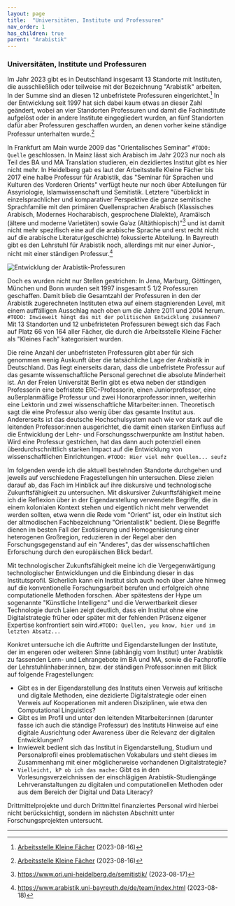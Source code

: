 ```yaml
---
layout: page
title:  "Universitäten, Institute und Professuren"
nav_order: 1
has_children: true
parent: "Arabistik"
---
```


### Universitäten, Institute und Professuren

Im Jahr 2023 gibt es in Deutschland insgesamt 13 Standorte mit Instituten, die ausschließlich oder teilweise mit der Bezeichnung "Arabistik" arbeiten. In der Summe sind an diesen 12 unbefristete Professuren eingerichtet.[^1] In der Entwicklung seit 1997 hat sich dabei kaum etwas an dieser Zahl geändert, wobei an vier Standorten Professuren und damit die Fachinstitute aufgelöst oder in andere Institute eingegliedert wurden, an fünf Standorten dafür aber Professuren geschaffen wurden, an denen vorher keine ständige Professur unterhalten wurde.[^2] 

In Frankfurt am Main wurde 2009 das "Orientalisches Seminar" `#TODO: Quelle` geschlossen. In Mainz lässt sich Arabisch im Jahr 2023 nur noch als Teil des BA und MA Translation studieren, ein dezidiertes Institut gibt es hier nicht mehr. In Heidelberg gab es laut der Arbeitsstelle Kleine Fächer bis 2017 eine halbe Professur für Arabistik, das "Seminar für Sprachen und Kulturen des Vorderen Orients" verfügt heute nur noch über Abteilungen für Assyriologie, Islamwissenschaft und Semitistik. Letztere "überblickt in einzelsprachlicher und komparativer Perspektive die ganze semitische Sprachfamilie mit den primären Quellensprachen Arabisch (Klassisches Arabisch, Modernes Hocharabisch, gesprochene Dialekte), Aramäisch (ältere und moderne Varietäten) sowie Gǝʿǝz (Altäthiopisch)"[^3] und ist damit nicht mehr spezifisch eine auf die arabische Sprache und erst recht nicht auf die arabische Literatur(geschichte) fokussierte Abteilung. In Bayreuth gibt es den Lehrstuhl für Arabistik noch, allerdings mit nur einer Junior-, nicht mit einer ständigen Professur.[^4]

![Entwicklung der Arabistik-Professuren](dev_prof_97-23.png)

Doch es wurden nicht nur Stellen gestrichen: In Jena, Marburg, Göttingen, München und Bonn wurden seit 1997 insgesamt 5 1/2 Professuren geschaffen. Damit blieb die Gesamtzahl der Professuren in den der Arabistik zugerechneten Instituten etwa auf einem stagnierenden Level, mit einem auffälligen Ausschlag nach oben um die Jahre 2011 und 2014 herum. `#TODO: Inwieweit hängt das mit der politischen Entwicklung zusammen?` Mit 13 Standorten und 12 unbefristeten Professuren bewegt sich das Fach auf Platz 66 von 164 aller Fächer, die durch die Arbeitsstelle Kleine Fächer als "Kleines Fach" kategorisiert wurden.

Die reine Anzahl der unbefristeten Professuren gibt aber für sich genommen wenig Auskunft über die tatsächliche Lage der Arabistik in Deutschland. Das liegt einerseits daran, dass die unbefristete Professur auf das gesamte wissenschaftliche Personal gerechnet die absolute Minderheit ist. An der Freien Universität Berlin gibt es etwa neben der ständigen Professorin eine befristete ERC-Professorin, einen Juniorprofessor, eine außerplanmäßige Professur und zwei Honorarprofessor:innen, weiterhin eine Lektorin und zwei wissenschaftliche Mitarbeiter:innen. Theoretisch sagt die eine Professur also wenig über das gesamte Institut aus. Andererseits ist das deutsche Hochschulsystem nach wie vor stark auf die leitenden Professor:innen ausgerichtet, die damit einen starken Einfluss auf die Entwicklung der Lehr- und Forschungsschwerpunkte am Institut haben. Wird eine Professur gestrichen, hat das dann auch potenziell einen überdurchschnittlich starken Impact auf die Entwicklung von wissenschaftlichen Einrichtungen. `#TODO: Hier viel mehr Quellen... seufz`

Im folgenden werde ich die aktuell bestehnden Standorte durchgehen und jeweils auf verschiedene Fragestellungen hin untersuchen. Diese zielen darauf ab, das Fach im Hinblick auf ihre diskursive und technologische Zukunftsfähigkeit zu untersuchen. Mit diskursiver Zukunftsfähigkeit meine ich die Reflexion über in der Eigendarstellung verwendete Begriffe, die in einem kolonialen Kontext stehen und eigentlich nicht mehr verwendet werden sollten, etwa wenn die Rede vom "Orient" ist, oder ein Institut sich der altmodischen Fachbezeichnung "Orientalistik" bedient. Diese Begriffe dienen im besten Fall der Exotisierung und Homogenisierung einer heterogenen Großregion, reduzieren in der Regel aber den Forschungsgegenstand auf ein "Anderes", das der wissenschaftlichen Erforschung durch den europäischen Blick bedarf.

Mit technologischer Zukunftsfähigkeit meine ich die Vergegenwärtigung technologischer Entwicklungen und die Einbindung dieser in das Institutsprofil. Sicherlich kann ein Institut sich auch noch über Jahre hinweg auf die konventionelle Forschungsarbeit berufen und erfolgreich ohne computationelle Methoden forschen. Aber spätestens der Hype um sogenannte "Künstliche Intelligenz" und die Verwertbarkeit dieser Technologie durch Laien zeigt deutlich, dass ein Institut ohne eine Digitalstrategie früher oder später mit der fehlenden Präsenz eigener Expertise konfrontiert sein wird.`#TODO: Quellen, you know, hier und im letzten Absatz...`

Konkret untersuche ich die Auftritte und Eigendarstellungen der Institute, der im engeren oder weiteren Sinne (abhängig vom Institut) unter Arabistik zu fassenden Lern- und Lehrangebote im BA und MA, sowie die Fachprofile der Lehrstuhlinhaber:innen, bzw. der ständigen Professor:innen mit Blick auf folgende Fragestellungen:

- Gibt es in der Eigendarstellung des Instituts einen Verweis auf kritische und digitale Methoden, eine dezidierte Digitalstrategie oder einen Verweis auf Kooperationen mit anderen Disziplinen, wie etwa den Computational Linguistics?
- Gibt es im Profil und unter den leitenden Mitarbeiter:innen (darunter fasse ich auch die ständige Professur) des Instituts Hinweise auf eine digitale Ausrichtung oder Awareness über die Relevanz der digitalen Entwicklungen?
- Inwieweit bedient sich das Institut in Eigendarstellung, Studium und Personalprofil eines problematischen Vokabulars und steht dieses im Zusammenhang mit einer möglicherweise vorhandenen Digitalstrategie?
- `Vielleicht, kP ob ich das mache:` Gibt es in den Vorlesungsverzeichnissen der einschlägigen Arabistik-Studiengänge Lehrveranstaltungen zu digitalen und computationellen Methoden oder aus dem Bereich der Digital und Data Literacy?

Drittmittelprojekte und durch Drittmittel finanziertes Personal wird hierbei nicht berücksichtigt, sondern im nächsten Abschnitt unter Forschungsprojekten untersucht. 



---
[^1]: [Arbeitsstelle Kleine Fächer](https://www.kleinefaecher.de/kartierung/kleine-faecher-von-a-z?tx_dmdb_monitoring%5Baction%5D=showByLocations&tx_dmdb_monitoring%5Bcontroller%5D=DisciplineTaxonomy&tx_dmdb_monitoring%5BdisciplineTaxonomy%5D=11&cHash=33379167a96f5dadb20baa1aee6d403a#overview) (2023-08-16)
[^2]: [Arbeitsstelle Kleine Fächer](https://www.kleinefaecher.de/kartierung/kleine-faecher-von-a-z?tx_dmdb_monitoring%5Baction%5D=showByLocations&tx_dmdb_monitoring%5Bcontroller%5D=DisciplineTaxonomy&tx_dmdb_monitoring%5BdisciplineTaxonomy%5D=11&cHash=33379167a96f5dadb20baa1aee6d403a#people) (2023-08-16)
[^3]: https://www.ori.uni-heidelberg.de/semitistik/ (2023-08-17)
[^4]: https://www.arabistik.uni-bayreuth.de/de/team/index.html (2023-08-18)
